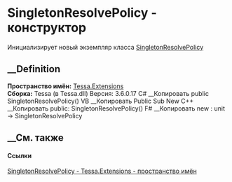 # SingletonResolvePolicy - конструктор
Инициализирует новый экземпляр класса
[SingletonResolvePolicy](T_Tessa_Extensions_SingletonResolvePolicy.htm)
##  __Definition
 **Пространство имён:** [Tessa.Extensions](N_Tessa_Extensions.htm)  
 **Сборка:** Tessa (в Tessa.dll) Версия: 3.6.0.17
C# __Копировать
     public SingletonResolvePolicy()
VB __Копировать
     Public Sub New
C++ __Копировать
     public:
    SingletonResolvePolicy()
F# __Копировать
     new : unit -> SingletonResolvePolicy
##  __См. также
#### Ссылки
[SingletonResolvePolicy - ](T_Tessa_Extensions_SingletonResolvePolicy.htm)
[Tessa.Extensions - пространство имён](N_Tessa_Extensions.htm)
